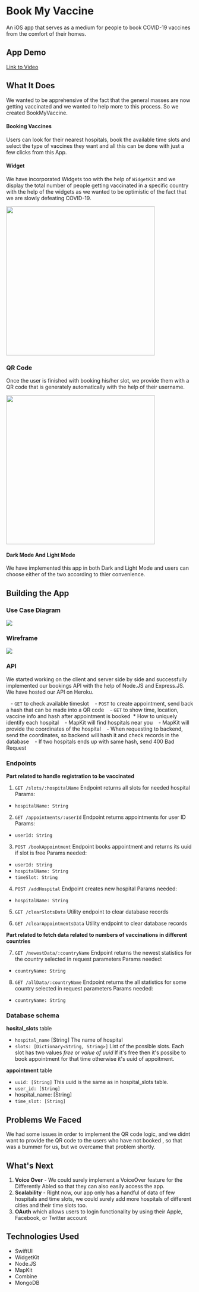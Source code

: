 # Book My Vaccine
An iOS app that serves as a medium for people to book COVID-19 vaccines from the comfort of their homes.

## App Demo
[Link to Video](https://player.vimeo.com/video/515028720)

## What It Does
We wanted to be apprehensive of the fact that the general masses are now getting vaccinated and we wanted to help more to this process. So we created BookMyVaccine. 

#### Booking Vaccines

Users can look for their nearest hospitals, book the available time slots and select the type of vaccines they want and all this can be done with just a few clicks from this App.

#### Widget

We have incorporated Widgets too with the help of `WidgetKit` and we display the total number of people getting vaccinated in a specific country with the help of the widgets as we wanted to be optimistic of the fact that we are slowly defeating COVID-19.

<a href="https://drive.google.com/uc?export=view&id=1qaAIt7zv_7_VIsBHEQT0ulV4VWXUKe_7"><img src="https://drive.google.com/uc?export=view&id=1qaAIt7zv_7_VIsBHEQT0ulV4VWXUKe_7" width="400" ></a>


### **QR Code**

Once the user is finished with booking his/her slot, we provide them with a QR code that is generately automatically with the help of their username.



<a href="https://drive.google.com/uc?export=view&id=1q7_8kMTg1Z1BAyyykqsgGm0H5B0xv9cA"><img src="https://drive.google.com/uc?export=view&id=1q7_8kMTg1Z1BAyyykqsgGm0H5B0xv9cA" width="400" ></a>

#### Dark Mode And Light Mode

We have implemented this app in both Dark and Light Mode and users can choose either of the two according to thier convenience.

## Building the App
### Use Case Diagram

<a href="https://drive.google.com/uc?export=view&id=1YjSUu7016VxYXohm00TETqbdfRPdlBNk"><img src="https://drive.google.com/uc?export=view&id=1YjSUu7016VxYXohm00TETqbdfRPdlBNk" ></a>


### Wireframe

<a href="https://drive.google.com/uc?export=view&id=1l_f0clkDSXqn2MgqeQGjlqc4QibQo6Xo"><img src="https://drive.google.com/uc?export=view&id=1l_f0clkDSXqn2MgqeQGjlqc4QibQo6Xo"  ></a>


### API
We started working on the client and server side by side and successfully implemented our bookings API with the help of Node.JS and Express.JS. We have hosted our API on Heroku.

   - `GET` to check available timeslot
   - `POST` to create appointment, send back a hash that can be made into a QR code
   - `GET` to show time, location, vaccine info and hash after appointment is booked
 * How to uniquely identify each hospital
   - MapKit will find hospitals near you
   - MapKit will provide the coordinates of the hospital
   - When requesting to backend, send the coordinates, so backend will hash it and check records in the database
   - If two hospitals ends up with same hash, send 400 Bad Request

### Endpoints


**Part related to handle registration to be vaccinated**


1. `GET /slots/:hospitalName` 
Endpoint returns all slots for needed hospital 
Params:  
* `hospitalName: String`

2. `GET /appointments/:userId` 
Endpoint returns appointments for user ID 
Params:  
* `userId: String`

3. `POST /bookAppointment`
Endpoint books appointment and returns its uuid if slot is free 
Params needed:  
* `userId: String`
* `hospitalName: String`
* `timeSlot: String`

4. `POST /addHospital`
Endpoint creates new hospital 
Params needed:  
* `hospitalName: String`

5. `GET /clearSlotsData`
Utility endpoint to clear database records  

6. `GET /clearAppointmentsData`
Utility endpoint to clear database records



**Part related to fetch data related to numbers of vaccinations in different countries**

7. `GET /newestData/:countryName`
Endpoint returns the newest statistics for the country selected in request parameters 
Params needed:
* `countryName: String`

8. `GET /allData/:countryName`
Endpoint returns the all statistics for some country selected in request parameters 
Params needed: 
* `countryName: String`


### Database schema

**hosital_slots** table
* `hospital_name` [String] 
The name of hospital  
* `slots: [Dictionary<String, String>]` 
List of the possible slots. Each slot has two values *free* or *value of uuid* 
If it's free then it's possibe to book appointment for that time otherwise it's uuid of appoitment.  

**appointment** table
* `uuid: [String]` 
This uuid is the same as in hospital_slots table.  
* `user_id: [String]`
* hospital_name: [String]
* `time_slot: [String]`

## Problems We Faced 
We had some issues in order to implement the QR code logic, and we didnt want to provide the QR code to the users who have not booked , so that was a bummer for us, but we overcame that problem shortly.

## What's Next 
1. **Voice Over** - We could surely implement a VoiceOver feature for the Differently Abled so that they can also easily access the app.
2. **Scalability** - Right now, our app only has a handful of data of few hospitals and time slots, we could surely add more hospitals of different cities and their time slots too.
3. **OAuth** which allows users to login functionality by using their Apple, Facebook, or Twitter account


## Technologies Used
- SwiftUI
- WidgetKit
- Node.JS
- MapKit
- Combine
- MongoDB




